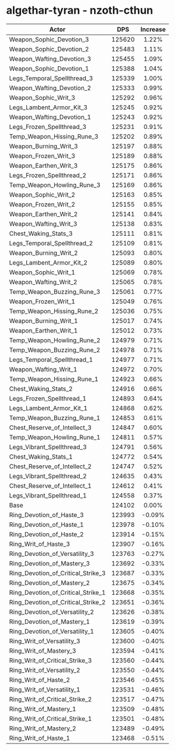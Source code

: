 # algethar-tyran - nzoth-cthun
| Actor | DPS | Increase |
|---|:---:|:---:|
|Weapon_Sophic_Devotion_3|125620|1.22%|
|Weapon_Sophic_Devotion_2|125483|1.11%|
|Weapon_Wafting_Devotion_3|125455|1.09%|
|Weapon_Sophic_Devotion_1|125388|1.04%|
|Legs_Temporal_Spellthread_3|125339|1.00%|
|Weapon_Wafting_Devotion_2|125333|0.99%|
|Weapon_Sophic_Writ_3|125292|0.96%|
|Legs_Lambent_Armor_Kit_3|125245|0.92%|
|Weapon_Wafting_Devotion_1|125243|0.92%|
|Legs_Frozen_Spellthread_3|125231|0.91%|
|Temp_Weapon_Hissing_Rune_3|125202|0.89%|
|Weapon_Burning_Writ_3|125197|0.88%|
|Weapon_Frozen_Writ_3|125189|0.88%|
|Weapon_Earthen_Writ_3|125175|0.86%|
|Legs_Frozen_Spellthread_2|125171|0.86%|
|Temp_Weapon_Howling_Rune_3|125169|0.86%|
|Weapon_Sophic_Writ_2|125163|0.85%|
|Weapon_Frozen_Writ_2|125155|0.85%|
|Weapon_Earthen_Writ_2|125141|0.84%|
|Weapon_Wafting_Writ_3|125138|0.83%|
|Chest_Waking_Stats_3|125111|0.81%|
|Legs_Temporal_Spellthread_2|125109|0.81%|
|Weapon_Burning_Writ_2|125093|0.80%|
|Legs_Lambent_Armor_Kit_2|125089|0.80%|
|Weapon_Sophic_Writ_1|125069|0.78%|
|Weapon_Wafting_Writ_2|125065|0.78%|
|Temp_Weapon_Buzzing_Rune_3|125061|0.77%|
|Weapon_Frozen_Writ_1|125049|0.76%|
|Temp_Weapon_Hissing_Rune_2|125036|0.75%|
|Weapon_Burning_Writ_1|125017|0.74%|
|Weapon_Earthen_Writ_1|125012|0.73%|
|Temp_Weapon_Howling_Rune_2|124979|0.71%|
|Temp_Weapon_Buzzing_Rune_2|124978|0.71%|
|Legs_Temporal_Spellthread_1|124977|0.71%|
|Weapon_Wafting_Writ_1|124972|0.70%|
|Temp_Weapon_Hissing_Rune_1|124923|0.66%|
|Chest_Waking_Stats_2|124916|0.66%|
|Legs_Frozen_Spellthread_1|124893|0.64%|
|Legs_Lambent_Armor_Kit_1|124868|0.62%|
|Temp_Weapon_Buzzing_Rune_1|124853|0.61%|
|Chest_Reserve_of_Intellect_3|124847|0.60%|
|Temp_Weapon_Howling_Rune_1|124811|0.57%|
|Legs_Vibrant_Spellthread_3|124791|0.56%|
|Chest_Waking_Stats_1|124772|0.54%|
|Chest_Reserve_of_Intellect_2|124747|0.52%|
|Legs_Vibrant_Spellthread_2|124635|0.43%|
|Chest_Reserve_of_Intellect_1|124612|0.41%|
|Legs_Vibrant_Spellthread_1|124558|0.37%|
|Base|124102|0.00%|
|Ring_Devotion_of_Haste_3|123993|-0.09%|
|Ring_Devotion_of_Haste_1|123978|-0.10%|
|Ring_Devotion_of_Haste_2|123914|-0.15%|
|Ring_Writ_of_Haste_3|123907|-0.16%|
|Ring_Devotion_of_Versatility_3|123763|-0.27%|
|Ring_Devotion_of_Mastery_3|123692|-0.33%|
|Ring_Devotion_of_Critical_Strike_3|123687|-0.33%|
|Ring_Devotion_of_Mastery_2|123675|-0.34%|
|Ring_Devotion_of_Critical_Strike_1|123668|-0.35%|
|Ring_Devotion_of_Critical_Strike_2|123651|-0.36%|
|Ring_Devotion_of_Versatility_2|123626|-0.38%|
|Ring_Devotion_of_Mastery_1|123619|-0.39%|
|Ring_Devotion_of_Versatility_1|123605|-0.40%|
|Ring_Writ_of_Versatility_3|123600|-0.40%|
|Ring_Writ_of_Mastery_3|123594|-0.41%|
|Ring_Writ_of_Critical_Strike_3|123560|-0.44%|
|Ring_Writ_of_Versatility_2|123550|-0.44%|
|Ring_Writ_of_Haste_2|123546|-0.45%|
|Ring_Writ_of_Versatility_1|123531|-0.46%|
|Ring_Writ_of_Critical_Strike_2|123517|-0.47%|
|Ring_Writ_of_Mastery_1|123509|-0.48%|
|Ring_Writ_of_Critical_Strike_1|123501|-0.48%|
|Ring_Writ_of_Mastery_2|123489|-0.49%|
|Ring_Writ_of_Haste_1|123468|-0.51%|
